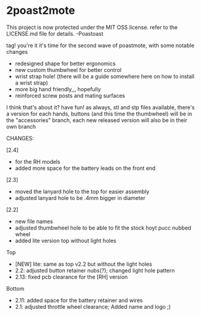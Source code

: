 # 2poast2mote

This project is now protected under the MIT OSS license. refer to the LICENSE.md file for details. 
-Poastoast

tag! you're it
it's time for the second wave of poastmote, with some notable changes
  - redesigned shape for better ergonomics
  - new custom thumbwheel for better control
  - wrist strap hole! (there will be a guide somewhere here on how to install a wrist strap)
  - more big hand friendly,,, hopefully
  - reinforced screw posts and mating surfaces

I think that's about it? have fun! as always, stl and stp files available, there's a version for each hands, buttons (and this time the thumbwheel) will be in the "accessories" branch, each new released version will also be in their own branch

CHANGES:

[2.4]
  - for the RH models
  - added more space for the battery leads on the front end

[2.3]
  - moved the lanyard hole to the top for easier assembly
  - adjusted lanyard hole to be .4mm bigger in diameter

[2.2]
  - new file names
  - adjusted thumbwheel hole to be able to fit the stock hoyt pucc nubbed wheel
  - added lite version top without light holes

Top
  - [NEW] lite: same as top v2.2 but without the light holes
  - 2.2: adjusted button retainer nubs(?); changed light hole pattern
  - 2.13: fixed pcb clearance for the [RH] version


Bottom
  - 2.11: added space for the battery retainer and wires
  - 2.1: adjusted throttle wheel clearance; Added name and logo ;)

